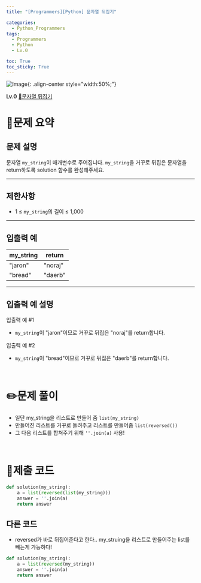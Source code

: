 ```yaml
---
title: "[Programmers][Python] 문자열 뒤집기"

categories:
  - Python_Programmers
tags:
  - Programmers
  - Python
  - Lv.0

toc: True
toc_sticky: True
---
```


![Image](https://github.com/user-attachments/assets/61171657-416b-4bc4-a74a-f29ecd4b43b5){: .align-center style="width:50%;"}

**Lv.0**
[🔗문자열 뒤집기](https://school.programmers.co.kr/learn/courses/30/lessons/120822)

# 📝문제 요약

## 문제 설명

문자열 `my_string`이 매개변수로 주어집니다. `my_string`을 거꾸로 뒤집은 문자열을 return하도록 solution 함수를 완성해주세요.

---

## 제한사항

- 1 ≤ `my_string`의 길이 ≤ 1,000

---

## 입출력 예

| my_string | return  |
| --------- | ------- |
| "jaron"   | "noraj" |
| "bread"   | "daerb" |

---

## 입출력 예 설명

입출력 예 #1

- `my_string`이 "jaron"이므로 거꾸로 뒤집은 "noraj"를 return합니다.

입출력 예 #2

- `my_string`이 "bread"이므로 거꾸로 뒤집은 "daerb"를 return합니다.

<br>

# ✏️문제 풀이

- 일단 my_string을 리스트로 만들어 줌 `list(my_string)`
- 만들어진 리스트를 거꾸로 돌려주고 리스트를 만들어줌 `list(reversed())`
- 그 다음 리스트를 합쳐주기 위해 `''.join(a)` 사용!

<br>

# 💯제출 코드

```python
def solution(my_string):
    a = list(reversed(list(my_string)))
    answer = ''.join(a)
    return answer
```

## 다른 코드

- reversed가 바로 뒤집어준다고 한다.. my_struing을 리스트로 만들어주는 list를 빼는게 가능하다!

```python
def solution(my_string):
    a = list(reversed(my_string))
    answer = ''.join(a)
    return answer
```
